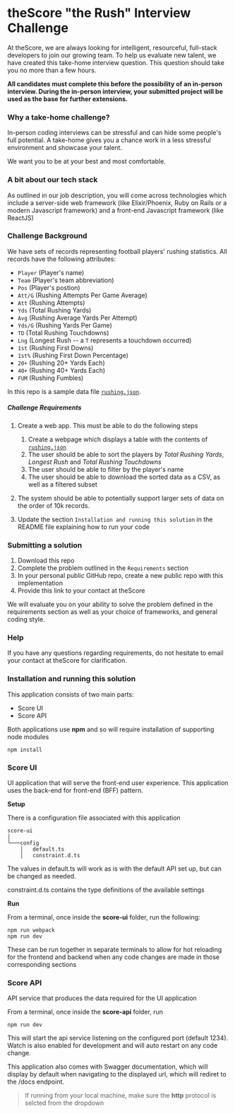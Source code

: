 # theScore "the Rush" Interview Challenge

At theScore, we are always looking for intelligent, resourceful, full-stack developers to join our growing team. To help us evaluate new talent, we have created this take-home interview question. This question should take you no more than a few hours.

**All candidates must complete this before the possibility of an in-person interview. During the in-person interview, your submitted project will be used as the base for further extensions.**

### Why a take-home challenge?

In-person coding interviews can be stressful and can hide some people's full potential. A take-home gives you a chance work in a less stressful environment and showcase your talent.

We want you to be at your best and most comfortable.

### A bit about our tech stack

As outlined in our job description, you will come across technologies which include a server-side web framework (like Elixir/Phoenix, Ruby on Rails or a modern Javascript framework) and a front-end Javascript framework (like ReactJS)

### Challenge Background

We have sets of records representing football players' rushing statistics. All records have the following attributes:

- `Player` (Player's name)
- `Team` (Player's team abbreviation)
- `Pos` (Player's postion)
- `Att/G` (Rushing Attempts Per Game Average)
- `Att` (Rushing Attempts)
- `Yds` (Total Rushing Yards)
- `Avg` (Rushing Average Yards Per Attempt)
- `Yds/G` (Rushing Yards Per Game)
- `TD` (Total Rushing Touchdowns)
- `Lng` (Longest Rush -- a `T` represents a touchdown occurred)
- `1st` (Rushing First Downs)
- `1st%` (Rushing First Down Percentage)
- `20+` (Rushing 20+ Yards Each)
- `40+` (Rushing 40+ Yards Each)
- `FUM` (Rushing Fumbles)

In this repo is a sample data file [`rushing.json`](/rushing.json).

##### Challenge Requirements

1. Create a web app. This must be able to do the following steps
   1. Create a webpage which displays a table with the contents of [`rushing.json`](/rushing.json)
   2. The user should be able to sort the players by _Total Rushing Yards_, _Longest Rush_ and _Total Rushing Touchdowns_
   3. The user should be able to filter by the player's name
   4. The user should be able to download the sorted data as a CSV, as well as a filtered subset
2. The system should be able to potentially support larger sets of data on the order of 10k records.

3. Update the section `Installation and running this solution` in the README file explaining how to run your code

### Submitting a solution

1. Download this repo
2. Complete the problem outlined in the `Requirements` section
3. In your personal public GitHub repo, create a new public repo with this implementation
4. Provide this link to your contact at theScore

We will evaluate you on your ability to solve the problem defined in the requirements section as well as your choice of frameworks, and general coding style.

### Help

If you have any questions regarding requirements, do not hesitate to email your contact at theScore for clarification.

### Installation and running this solution

This application consists of two main parts:

- Score UI
- Score API

Both applications use **npm** and so will require installation of supporting node modules

```
npm install
```

### **Score UI**

UI application that will serve the front-end user experience. This application uses the back-end for front-end (BFF) pattern.

**Setup**

There is a configuration file associated with this application

```
score-ui
│
└───config
    │   default.ts
    │   constraint.d.ts
```

The values in default.ts will work as is with the default API set up, but can be changed as needed.

constraint.d.ts contains the type definitions of the available settings

**Run**

From a terminal, once inside the **score-ui** folder, run the following:

```
npm run webpack
npm run dev
```

These can be run together in separate terminals to allow for hot reloading for the frontend and backend when any code changes are made in those corresponding sections

### **Score API**

API service that produces the data required for the UI application

From a terminal, once inside the **score-api** folder, run

```
npm run dev
```

This will start the api service listening on the configured port (default 1234). Watch is also enabled for development and will auto restart on any code change.

This application also comes with Swagger documentation, which will display by default when navigating to the displayed url, which will rediret to the /docs endpoint.

> If running from your local machine, make sure the **http** protocol is selcted from the dropdown
